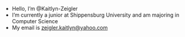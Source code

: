 - Hello, I’m @Kaitlyn-Zeigler
- I’m currently a junior at Shippensburg University and am majoring in Computer Science
- My email is zeigler.kaitlyn@yahoo.com
